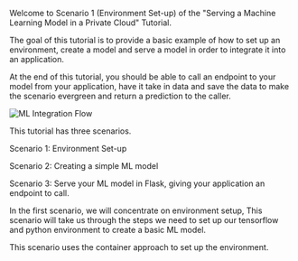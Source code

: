 Welcome to Scenario 1 (Environment Set-up) of the "Serving a Machine Learning Model in a Private Cloud" Tutorial.

The goal of this tutorial is to provide a basic example of how to set up an environment, create a model and serve a model in order to integrate it into an application.  

At the end of this tutorial, you should be able to call an endpoint to your model from your application, have it take in data and save the data to make the scenario evergreen and return a prediction to the caller. 

![ML Integration Flow](/laura-schornack/scenarios/set-up/assets/ML-Model-App-Integration.png)

This tutorial has three scenarios.

Scenario 1:
Environment Set-up

Scenario 2:
Creating a simple ML model

Scenario 3:
Serve your ML model in Flask, giving your application an endpoint to call.

In the first scenario, we will concentrate on environment setup,
This scenario will take us through the steps we need to set up our 
tensorflow and python environment to create a basic ML model.

This scenario uses the container approach to set up the environment.  

